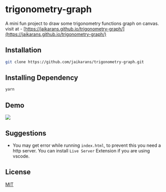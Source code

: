 # trigonometry-graph
A mini fun project to draw some trigonometry functions graph on canvas.
visit at - [https://jaikarans.github.io/trigonometry-graph/](https://jaikarans.github.io/trigonometry-graph/)

## Installation
```bash
git clone https://github.com/jaikarans/trigonometry-graph.git
```

## Installing Dependency
```bash
yarn
```
## Demo
![](Demo.gif)

## Suggestions
* You may get error while running `index.html`, to prevent this you need a http server. You can install `Live Server` Extension if you are using vscode.



## License
[MIT](https://choosealicense.com/licenses/mit/)
